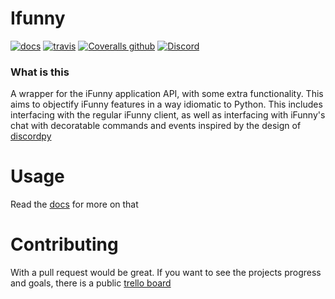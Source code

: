 # Ifunny
[![docs](https://readthedocs.org/projects/ifunny/badge/?version=latest&style=flat-square)](https://ifunny.readthedocs.io/en/latest/)
[![travis](https://img.shields.io/travis/basswaver/ifunny?label=travis&style=flat-square)](https://travis-ci.org/basswaver/iFunny)
[![Coveralls github](https://img.shields.io/coveralls/github/basswaver/iFunny?label=coveralls&style=flat-square)](https://coveralls.io/github/basswaver/iFunny)
[![Discord](https://img.shields.io/discord/624473515327881216?label=Discord&style=flat-square)](https://discord.gg/7WJZM9q)

### What is this
A wrapper for the iFunny application API, with some extra functionality. This aims to objectify iFunny features in a way idiomatic to Python. This includes interfacing with the regular iFunny client, as well as interfacing with iFunny's chat with decoratable commands and events inspired by the design of [discordpy](https://github.com/Rapptz/discord.py)

# Usage
Read the [docs](https://ifunny.readthedocs.io/en/latest/) for more on that

# Contributing
With a pull request would be great. If you want to see the projects progress and goals, there is a public [trello board](https://trello.com/b/EAmTwEbe/ifunny)
